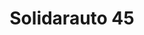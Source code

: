 ---
title: "Solidarauto 45"
url: /saint-jean-de-la-ruelle/solidarauto-45/
shop: réparation de voitures
---